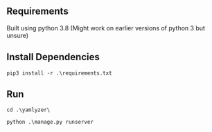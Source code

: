 ## Requirements
Built using python 3.8 (Might work on earlier versions of python 3 but unsure)

## Install Dependencies
`pip3 install -r .\requirements.txt`

## Run

`cd .\yamlyzer\`

`python .\manage.py runserver`
